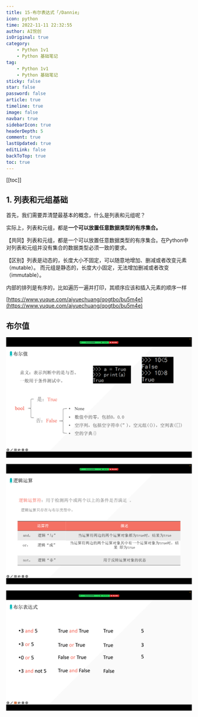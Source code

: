 ```yaml
---
title: 15-布尔表达式「/Dannie」
icon: python
time: 2022-11-11 22:32:55
author: AI悦创
isOriginal: true
category: 
    - Python 1v1
    - Python 基础笔记
tag:
    - Python 1v1
    - Python 基础笔记
sticky: false
star: false
password: false
article: true
timeline: true
image: false
navbar: true
sidebarIcon: true
headerDepth: 5
comment: true
lastUpdated: true
editLink: false
backToTop: true
toc: true
---
```


[[toc]]

## 1. 列表和元组基础

首先，我们需要弄清楚最基本的概念，什么是列表和元组呢？

实际上，列表和元组，都是**一个可以放置任意数据类型的有序集合。**

【共同】列表和元组，都是一个可以放置任意数据类型的有序集合。在Python中对列表和元组并没有集合的数据类型必须一致的要求。 

【区别】列表是动态的，长度大小不固定，可以随意地增加、删减或者改变元素（mutable）。 而元组是静态的，长度大小固定，无法增加删减或者改变（immutable）。

内部的排列是有序的，比如遍历一遍并打印，其顺序应该和插入元素的顺序一样

[https://www.yuque.com/aiyuechuang/qogtbo/bu5m4e](https://www.yuque.com/aiyuechuang/qogtbo/bu5m4e)

## 布尔值

![image-20221117210616868](./15.assets/image-20221117210616868.png)

![image-20221117211346950](./15.assets/image-20221117211346950.png)

![image-20221117212702529](./15.assets/image-20221117212702529.png)
